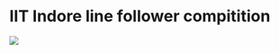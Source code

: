 # IIT Indore line follower compitition


[![](http://img.youtube.com/vi/MubkihYZToU/0.jpg)](http://www.youtube.com/watch?v=MubkihYZToU "")
